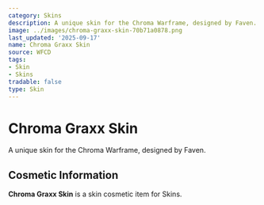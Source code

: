 ```yaml
---
category: Skins
description: A unique skin for the Chroma Warframe, designed by Faven.
image: ../images/chroma-graxx-skin-70b71a0878.png
last_updated: '2025-09-17'
name: Chroma Graxx Skin
source: WFCD
tags:
- Skin
- Skins
tradable: false
type: Skin
---
```


# Chroma Graxx Skin

A unique skin for the Chroma Warframe, designed by Faven.

## Cosmetic Information

**Chroma Graxx Skin** is a skin cosmetic item for Skins.

